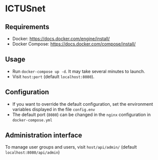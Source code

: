# ICTUSnet

## Requirements
* Docker:  https://docs.docker.com/engine/install/
* Docker Compose: https://docs.docker.com/compose/install/
## Usage
* Run `docker-compose up -d`. It may take several minutes to launch.
* Visit `host:port` (default `localhost:8080`).
## Configuration
* If you want to override the default configuration, 
  set the environment variables displayed in the file `config.env`
* The default port (`8080`) can be changed in the `nginx` configuration in `docker-compose.yml`
## Administration interface
To manage user groups and users, visit `host/api/admin/` (default `localhost:8080/api/admin`)
